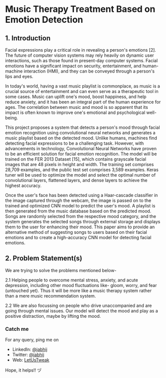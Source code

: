 # Music Therapy Treatment Based on Emotion Detection

## 1. Introduction

Facial expressions play a critical role in revealing a person's emotions [2]. The future of computer vision systems may rely heavily on dynamic user interactions, such as those found in present-day computer systems. Facial emotions have a significant impact on security, entertainment, and human-machine interaction (HMI), and they can be conveyed through a person's lips and eyes. 

In today's world, having a vast music playlist is commonplace, as music is a crucial source of entertainment and can even serve as a therapeutic tool in some cases. Music can uplift one's mood, boost happiness, and help reduce anxiety, and it has been an integral part of the human experience for ages. The correlation between music and mood is so apparent that its impact is often known to improve one's emotional and psychological well-being.

This project proposes a system that detects a person's mood through facial emotion recognition using convolutional neural networks and generates a music playlist based on the detected mood. Unlike humans, machines find detecting facial expressions to be a challenging task. However, with advancements in technology, Convolutional Neural Networks have proven to be an efficient solution for facial emotion recognition. The model will be trained on the FER 2013 Dataset [15], which contains grayscale facial images that are 48 pixels in height and width. The training set comprises 28,709 examples, and the public test set comprises 3,589 examples. Keras tuner will be used to optimize the model and select the optimal number of convolutional layers, flattened layers, and dense layers to achieve the highest accuracy.

Once the user's face has been detected using a Haar-cascade classifier in the image captured through the webcam, the image is passed on to the trained and optimized CNN model to predict the user's mood. A playlist is then generated from the music database based on the predicted mood. Songs are randomly selected from the respective mood category, and the system generates the selected songs through external storage and displays them to the user for enhancing their mood. This paper aims to provide an alternative method of suggesting songs to users based on their facial emotions and to create a high-accuracy CNN model for detecting facial emotions.

## 2. Problem Statement(s)

We are trying to solve the problems mentioned below-

   2.1 Helping people to overcome mental stress, anxiety, and acute depression, including other mood fluctuations like- gloom, worry, and fear (untouched yet). Thus it will be more like a music therapy system rather than a mere music recommendation system.
  
   2.2 We are also focussing on people who drive unaccompanied and are going through mental issues. Our model will detect the mood and play as a positive distraction, maybe by lifting the mood. 

### Catch me
For any query, ping me on 
- LinkedIn: [@jabhij](https://www.linkedin.com/in/jabhij/)
- Twitter: [@jabhij](https://twitter.com/jabhij)
- Web: [LetUsTweak](http://letustweak.com)

Hope, it helps!! ヅ
